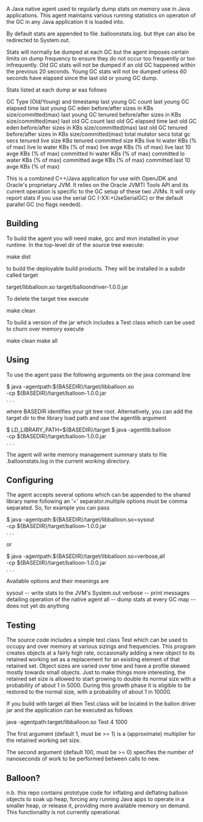 A Java native agent used to regularly dump stats on memory use in Java
applications. This agent maintains various running statistics on
operaton of the GC in any Java application it is loaded into.

By default stats are appended to file .balloonstats.log. but thye can
also be redirected to System.out.

Stats will normally be dumped at each GC but the agent imposes certain
limits on dump frequency to ensure they do not occur too frequently or
too infrequently. Old GC stats will not be dumped if an old GC
happened within the previous 20 seconds. Young GC stats will not be
dumped unless 60 seconds have elapsed since the last old or young GC
dump.

Stats listed at each dump ar eas follows

GC Type (Old/Young) and timestamp
  last young GC count
  last young GC elapsed time
    last young GC eden before/after sizes in KBs size/committed(max)
    last young GC tenured before/after sizes in KBs size/committed(max)
  last old GC count
  last old GC elapsed time
    last old GC eden before/after sizes in KBs size/committed(max)
    last old GC tenured before/after sizes in KBs size/committed(max)
  total mutator secs                  total gc secs
  tenured live size KBs               tenured committed size KBs
  live hi water KBs (% of max)        live lo water KBs (% of max)
  live avge KBs (% of max)            live last 10 avge KBs (% of max)
  committed hi water KBs (% of max)   committed lo water KBs (% of max)
  committed avge KBs (% of max)       committed last 10 avge KBs (% of max)


This is a combined C++/Java application for use with OpenJDK and
Oracle's proprietary JVM. It relies on the Oracle JVMTI Tools API and
its current operation is specific to the GC setup of these two JVMs.
It will only report stats if you use the serial GC (-XX:+UseSerialGC)
or the default parallel GC (no flags needed).

Building
--------

To build the agent you will need make, gcc and mvn installed in your
runtime. In the top-level dir of the source tree execute:

  make dist

to build the deployable build products. They will be installed in a
subdir called target

  target/libballoon.so
  target/balloondriver-1.0.0.jar

To delete the target tree execute

  make clean

To build a version of the jar which includes a Test class which can be
used to churn over memory execute

  make clean
  make all

Using
-----

To use the agent pass the following arguments on the java command line

  $ java -agentpath:${BASEDIR}/target/libballoon.so \
         -cp ${BASEDIR}/target/balloon-1.0.0.jar \
         . . .

where BASEDIR identifies your git tree root. Alternatively, you can
add the target dir to the library load path and use the agentlib
argument

  $ LD_LIBRARY_PATH=${BASEDIR}/target
  $ java -agentlib:balloon \
         -cp ${BASEDIR}/target/balloon-1.0.0.jar \
         . . .

The agent will write memory management summary stats to file
.balloonstats.log in the current working directory.

Configuring
-----------

The agent accepts several options which can be appended to the shared
library name following an '=' separator.multiple options must be comma
separated. So, for example you can pass

  $ java -agentpath:${BASEDIR}/target/libballoon.so=sysout \
         -cp ${BASEDIR}/target/balloon-1.0.0.jar \
         . . .

or

  $ java -agentpath:${BASEDIR}/target/libballoon.so=verbose,all \
         -cp ${BASEDIR}/target/balloon-1.0.0.jar \
         . . .

Available options and their meanings are

  sysout -- write stats to the JVM's System.out
  verbose -- print messages detailing operation of the native agent
  all -- dump stats at every GC
  map -- does not yet do anything


Testing
-------

The source code includes a simple test class Test which can be used to
occupy and over memory at various sizings and frequencies. This
program creates objects at a fairly high rate, occasionally adding a
new object to its retained working set as a replacement for an
existing element of that retained set. Object sizes are varied over
time and have a profile skewed mostly towards small objects.  Just to
make things more interesting, the retained set size is allowed to
start growing to double its normal size with a probability of about 1
in 5000. During this growth phase it is eligible to be restored to the
normal size, with a probability of about 1 in 10000.

If you build with target all then Test.class will be located in the
ballon driver jar and the application can be executed as follows

java -agentpath:target/libballoon.so Test 4 1000

  The first argument (default 1, must be >= 1) is a (approximate)
multiplier for the retained working set size.

  The second argument (default 100, must be >= 0) specifies the number
of nanoseconds of work to be performed between calls to new.

Balloon?
--------

n.b. this repo contains prototype code for inflating and deflating
balloon objects to soak up heap, forcing any running Java apps to
operate in a smaller heap, or release it, providing more available
memory on demand. This functionality is not currently operational.
